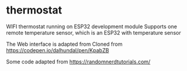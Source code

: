 # thermostat
WIFI thermostat running on ESP32 development module
Supports one remote temperature sensor, which is an ESP32 with temperature sensor

The Web interface is adapted from
Cloned from https://codepen.io/dalhundal/pen/KpabZB

Some code adapted from https://randomnerdtutorials.com/ 
